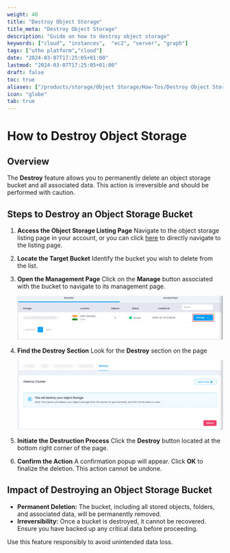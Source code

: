 ```yaml
---
weight: 40
title: "Destroy Object Storage"
title_meta: "Destroy Object Storage"
description: "Guide on how to destroy object storage"
keywords: ["cloud", "instances",  "ec2", "server", "graph"]
tags: ["utho platform","cloud"]
date: "2024-03-07T17:25:05+01:00"
lastmod: "2024-03-07T17:25:05+01:00"
draft: false
toc: true
aliases: ["/products/storage/Object Storage/How-Tos/Destroy Object Storage"]
icon: "globe"
tab: true
---
```


# **How to Destroy Object Storage**

## **Overview**

The **Destroy** feature allows you to permanently delete an object storage bucket and all associated data. This action is irreversible and should be performed with caution.

## **Steps to Destroy an Object Storage Bucket**

1. **Access the Object Storage Listing Page**
   Navigate to the object storage listing page in your account, or you can click [here](https://console.utho.com/objectstorage "Object Storage Listing Page") to directly navigate to the listing page.		
2. **Locate the Target Bucket**
   Identify the bucket you wish to delete from the list.
3. **Open the Management Page**
   Click on the **Manage** button associated with the bucket to navigate to its management page.

   ![1743665443856](image/index/1743665443856.png)
4. **Find the Destroy Section**
   Look for the **Destroy** section on the page

   ![1743655391975](image/index/1743655391975.png)
5. **Initiate the Destruction Process**
   Click the **Destroy** button located at the bottom right corner of the page.
6. **Confirm the Action**
   A confirmation popup will appear. Click **OK** to finalize the deletion. This action cannot be undone.

## **Impact of Destroying an Object Storage Bucket**

* **Permanent Deletion:** The bucket, including all stored objects, folders, and associated data, will be permanently removed.
* **Irreversibility:** Once a bucket is destroyed, it cannot be recovered. Ensure you have backed up any critical data before proceeding.

Use this feature responsibly to avoid unintended data loss.
